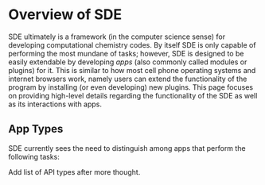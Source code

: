 Overview of SDE
===============

SDE ultimately is a framework (in the computer science sense) for 
developing computational chemistry codes.  By itself SDE is only capable of 
performing the most mundane of tasks; however, SDE is designed to be easily 
extendable by developing *apps* (also commonly called modules or plugins) for 
it.  This is similar to how most cell phone operating systems and internet 
browsers work, namely users can extend the functionality of the program by 
installing (or even developing) new plugins.  This page focuses on providing 
high-level details regarding the functionality of the SDE as well as its 
interactions with apps.

App Types
---------

SDE currently sees the need to distinguish among apps that perform the following
tasks:

Add list of API types after more thought.
